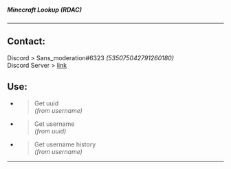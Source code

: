 ##### Minecraft Lookup (RDAC) 

-------------
  
## __Contact:__  
Discord > Sans_moderation#6323 *(535075042791260180)*  
Discord Server > [link](https://discord.gg/KnekBfkEM5)
## __Use:__  

* > Get uuid  
*(from username)*
*  > Get username  
*(from uuid)*
*  > Get username history  
*(from username)*

-------------